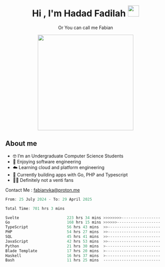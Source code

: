 <h1 align="center">Hi , I'm Hadad Fadilah  <img src="https://media.giphy.com/media/hvRJCLFzcasrR4ia7z/giphy.gif" width="35" ></h1>
<p align="center"><span>Or You can call me <span style="font: bold">Fabian</span></p>
<p align="center">
<img src="https://media.tenor.com/78dNivDemDAAAAAi/speech-bubble-venti.gif" width="300"/>    
</p>

##  About me
- 🤓 I’m an Undergraduate Computer Science Students
- 🍰 Enjoying software engineering
- ☁️ Learning cloud and platform engineering
- 🧰 Currently building apps with Go, PHP and Typescript 
- 🏃‍♂️ Definitely not a venti fans

Contact Me : fabianvka@proton.me

<!--START_SECTION:waka-->

```go
From: 25 July 2024 - To: 29 April 2025

Total Time: 701 hrs 3 mins

Svelte                     223 hrs 34 mins >>>>>>>>-----------------   31.62 %
Go                         168 hrs 15 mins >>>>>>-------------------   23.80 %
TypeScript                 56 hrs 43 mins  >>-----------------------   08.02 %
PHP                        54 hrs 27 mins  >>-----------------------   07.70 %
SQL                        45 hrs 41 mins  >>-----------------------   06.46 %
JavaScript                 42 hrs 53 mins  >>-----------------------   06.07 %
Python                     21 hrs 30 mins  >------------------------   03.04 %
Blade Template             17 hrs 20 mins  >------------------------   02.45 %
Haskell                    16 hrs 37 mins  >------------------------   02.35 %
Bash                       11 hrs 25 mins  -------------------------   01.62 %
```

<!--END_SECTION:waka-->




<!--
**Fadil-Tao/Fadil-Tao** is a ✨ _special_ ✨ repository because its `README.md` (this file) appears on your GitHub profile.



